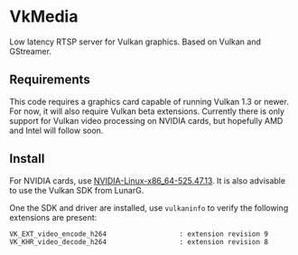 # VkMedia

Low latency RTSP server for Vulkan graphics. Based on Vulkan and GStreamer.

## Requirements

This code requires a graphics card capable of running Vulkan 1.3 or newer. For now, it will also require Vulkan beta extensions. Currently there is only support for Vulkan video processing on NVIDIA cards, but hopefully AMD and Intel will follow soon.

## Install

For NVIDIA cards, use [NVIDIA-Linux-x86_64-525.47.13](https://developer.nvidia.com/downloads/vulkan-beta-5254713-linux). It is also advisable to use the Vulkan SDK from LunarG.

One the SDK and driver are installed, use `vulkaninfo` to verify the following extensions are present:
```shell
VK_EXT_video_encode_h264                  : extension revision 9
VK_KHR_video_decode_h264                  : extension revision 8
```
